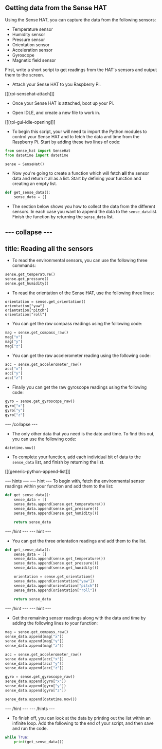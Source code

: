 ## Getting data from the Sense HAT

Using the Sense HAT, you can capture the data from the following sensors:

- Temperature sensor
- Humidity sensor
- Pressure sensor
- Orientation sensor
- Acceleration sensor
- Gyroscope
- Magnetic field sensor

First, write a short script to get readings from the HAT's sensors and output them to the screen. 

- Attach your Sense HAT to you Raspberry Pi.

[[[rpi-sensehat-attach]]]

- Once your Sense HAT is attached, boot up your Pi.

- Open IDLE, and create a new file to work in.

[[[rpi-gui-idle-opening]]]

- To begin this script, your will need to import the Python modules to control your Sense HAT and to fetch the data and time from the Raspberry Pi. Start by adding these two lines of code:

```python
from sense_hat import SenseHat
from datetime import datetime

sense = SenseHat()
```

- Now you're going to create a function which will fetch **all** the sensor data and return it all as a list. Start by defining your function and creating an empty list.

```python
def get_sense_data():
	sense_data = []
```

- The section below shows you how to collect the data from the different sensors. In each case you want to append the data to the `sense_data`list. Finish the function by returning the `sense_data` list.

--- collapse ---
---
title: Reading all the sensors
---
- To read the environmental sensors, you can use the following three commands:
```python
sense.get_temperature()
sense.get_pressure()
sense.get_humidity()
```
- To read the orientation of the Sense HAT, use the following three lines:
```
orientation = sense.get_orientation()
orientation["yaw"]
orientation["pitch"]
orientation["roll"]
```
- You can get the raw compass readings using the following code:
```python
mag = sense.get_compass_raw()
mag["x"]
mag["y"]
mag["z"]
```
- You can get the raw accelerometer reading using the following code:
```python
acc = sense.get_accelerometer_raw()
acc["x"]
acc["y"]
acc["z"]
```
- Finally you can get the raw gyroscope readings using the following code:
```python
gyro = sense.get_gyroscope_raw()
gyro["x"]
gyro["y"]
gyro["z"]
```
--- /collapse ---

- The only other data that you need is the date and time. To find this out, you can use the following code:

```python
datetime.now()
```

- To complete your function, add each individual bit of data to the `sense_data` list, and finish by returning the list.

[[[generic-python-append-list]]]

--- hints --- --- hint ---
To begin with, fetch the environmental sensor readings within your function and add them to the list:
```python
def get_sense_data():
	sense_data = []
	sense_data.append(sense.get_temperature())
	sense_data.append(sense.get_pressure())
	sense_data.append(sense.get_humidity())

	return sense_data
```
--- /hint --- --- hint ---
- You can get the three orientation readings and add them to the list.
```python
def get_sense_data():
	sense_data = []
	sense_data.append(sense.get_temperature())
	sense_data.append(sense.get_pressure())
	sense_data.append(sense.get_humidity())

	orientation = sense.get_orientation()
	sense_data.append(orientation["yaw"])
	sense_data.append(orientation["pitch"])
	sense_data.append(orientation["roll"])
	
	return sense_data
```
--- /hint --- --- hint ---
- Get the remaining sensor readings along with the data and time by adding the following lines to your function:
```python
mag = sense.get_compass_raw()
sense_data.append(mag["x"])
sense_data.append(mag["y"])
sense_data.append(mag["z"])

acc = sense.get_accelerometer_raw()
sense_data.append(acc["x"])
sense_data.append(acc["y"])
sense_data.append(acc["z"])

gyro = sense.get_gyroscope_raw()
sense_data.append(gyro["x"])
sense_data.append(gyro["y"])
sense_data.append(gyro["z"])

sense_data.append(datetime.now())
```
--- /hint --- --- /hints ---

- To finish off, you can look at the data by printing out the list within an infinite loop. Add the following to the end of your script, and then save and run the code.

```python
while True:
	print(get_sense_data())
```

